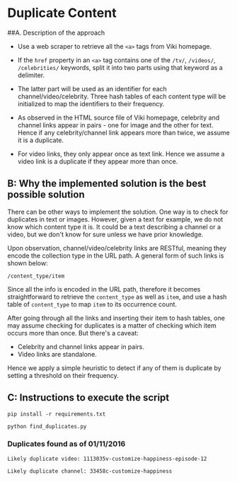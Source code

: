 # Duplicate Content

##A. Description of the approach

* Use a web scraper to retrieve all the `<a>` tags from Viki homepage.

* If the `href` property in an `<a>` tag contains one of the `/tv/`, `/videos/`, `/celebrities/` keywords, split it into two parts using that keyword as a delimiter.

* The latter part will be used as an identifier for each channel/video/celebrity. Three hash tables of each content type will be initialized to map the identifiers to their frequency.

* As observed in the HTML source file of Viki homepage, celebrity and channel links appear in pairs - one for image and the other for text. Hence if any celebrity/channel link appears more than twice, we assume it is a duplicate.

* For video links, they only appear once as text link. Hence we assume a video link is a duplicate if they appear more than once.

## B: Why the implemented solution is the best possible solution

There can be other ways to implement the solution. One way is to check for duplicates in text or images. However, given a text for example, we do not know which content type it is. It could be a text describing a channel or a video, but we don't know for sure unless we have prior knowledge.

Upon observation, channel/video/celebrity links are RESTful, meaning they encode the collection type in the URL path. A general form of such links is shown below:

`/content_type/item`

Since all the info is encoded in the URL path, therefore it becomes straightforward to retrieve the `content_type` as well as `item`, and use a hash table of `content_type` to map `item` to its occurrence count.

After going through all the links and inserting their item to hash tables, one may assume checking for duplicates is a matter of checking which item occurs more than once. But there's a caveat:

* Celebrity and channel links appear in pairs.
* Video links are standalone.

Hence we apply a simple heuristic to detect if any of them is duplicate by setting a threshold on their frequency.

## C: Instructions to execute the script

`pip install -r requirements.txt`

`python find_duplicates.py`

### Duplicates found as of 01/11/2016

`Likely duplicate video: 1113035v-customize-happiness-episode-12`

`Likely duplicate channel: 33458c-customize-happiness`